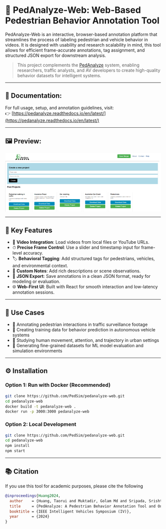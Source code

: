 # 🧠 PedAnalyze‑Web: Web-Based Pedestrian Behavior Annotation Tool

PedAnalyze-Web is an interactive, browser-based annotation platform that streamlines the process of labeling pedestrian and vehicle behavior in videos. It is designed with usability and research scalability in mind, this tool allows for efficient frame-accurate annotations, tag assignment, and structured JSON export for downstream analysis.

> This project complements the [PedAnalyze](https://github.com/AugmentedDesignLab/ped-behavior-annotator) system, enabling researchers, traffic analysts, and AV developers to create high-quality behavior datasets for intelligent systems.

---
## 📖 Documentation:  
For full usage, setup, and annotation guidelines, visit:  
👉 [https://pedanalyze.readthedocs.io/en/latest/](https://pedanalyze.readthedocs.io/en/latest/)

---

## 🖼 Preview:  
![PedAnalyze Interface](image.png)

---

## 📸 Key Features

- 🎥 **Video Integration**: Load videos from local files or YouTube URLs.
- ⏱ **Precise Frame Control**: Use a slider and timestamp input for frame-level accuracy.
- 🏷 **Behavioral Tagging**: Add structured tags for pedestrians, vehicles, and environmental context.
- 📓 **Custom Notes**: Add rich descriptions or scene observations.
- 💾 **JSON Export**: Save annotations in a clean JSON format, ready for modeling or evaluation.
- 🌐 **Web-First UI**: Built with React for smooth interaction and low-latency annotation sessions.

---

## 🧰 Use Cases

- 🚦 Annotating pedestrian interactions in traffic surveillance footage
- 🤖 Creating training data for behavior prediction in autonomous vehicle systems
- 🧍 Studying human movement, attention, and trajectory in urban settings
- 🧪 Generating fine-grained datasets for ML model evaluation and simulation environments

---

## ⚙️ Installation

### Option 1: Run with Docker (Recommended)

```bash
git clone https://github.com/PedSim/pedanalyze-web.git
cd pedanalyze-web
docker build -t pedanalyze-web .
docker run -p 3000:3000 pedanalyze-web
```

### Option 2: Local Development
```bash
git clone https://github.com/PedSim/pedanalyze-web.git
cd pedanalyze-web
npm install
npm start
```
---

## 📚 Citation
If you use this tool for academic purposes, please cite the following

```bibtex
@inproceedings{Huang2024,
  author    = {Huang, Taorui and Muktadir, Golam Md and Sripada, Srishti and Saravanan, Rishi and Yuan, Amelia and Whitehead, Jim},
  title     = {PedAnalyze: A Pedestrian Behavior Annotation Tool and Ontology},
  booktitle = {IEEE Intelligent Vehicles Symposium (IV)},
  year      = {2024}
}
```




